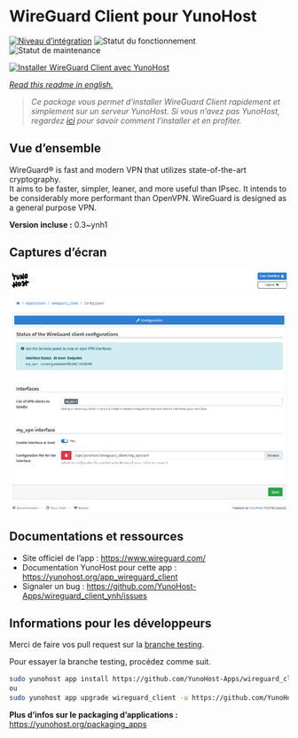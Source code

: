 <!--
N.B.: This README was automatically generated by https://github.com/YunoHost/apps/tree/master/tools/README-generator
It shall NOT be edited by hand.
-->

# WireGuard Client pour YunoHost

[![Niveau d’intégration](https://dash.yunohost.org/integration/wireguard_client.svg)](https://dash.yunohost.org/appci/app/wireguard_client) ![Statut du fonctionnement](https://ci-apps.yunohost.org/ci/badges/wireguard_client.status.svg) ![Statut de maintenance](https://ci-apps.yunohost.org/ci/badges/wireguard_client.maintain.svg)

[![Installer WireGuard Client avec YunoHost](https://install-app.yunohost.org/install-with-yunohost.svg)](https://install-app.yunohost.org/?app=wireguard_client)

*[Read this readme in english.](./README.md)*

> *Ce package vous permet d’installer WireGuard Client rapidement et simplement sur un serveur YunoHost.
Si vous n’avez pas YunoHost, regardez [ici](https://yunohost.org/#/install) pour savoir comment l’installer et en profiter.*

## Vue d’ensemble

WireGuard® is fast and modern VPN that utilizes state-of-the-art cryptography.  
It aims to be faster, simpler, leaner, and more useful than IPsec. It intends to be considerably more performant than OpenVPN. WireGuard is designed as a general purpose VPN.


**Version incluse :** 0.3~ynh1

## Captures d’écran

![Capture d’écran de WireGuard Client](./doc/screenshots/wireguard_client.png)

## Documentations et ressources

* Site officiel de l’app : <https://www.wireguard.com/>
* Documentation YunoHost pour cette app : <https://yunohost.org/app_wireguard_client>
* Signaler un bug : <https://github.com/YunoHost-Apps/wireguard_client_ynh/issues>

## Informations pour les développeurs

Merci de faire vos pull request sur la [branche testing](https://github.com/YunoHost-Apps/wireguard_client_ynh/tree/testing).

Pour essayer la branche testing, procédez comme suit.

``` bash
sudo yunohost app install https://github.com/YunoHost-Apps/wireguard_client_ynh/tree/testing --debug
ou
sudo yunohost app upgrade wireguard_client -u https://github.com/YunoHost-Apps/wireguard_client_ynh/tree/testing --debug
```

**Plus d’infos sur le packaging d’applications :** <https://yunohost.org/packaging_apps>